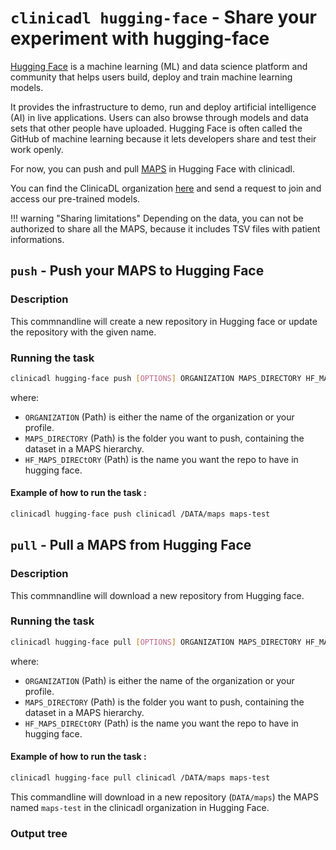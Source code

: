 # `clinicadl hugging-face` - Share your experiment with hugging-face

[Hugging Face](https://huggingface.co) is a machine learning (ML) and data science platform and community that helps users build, deploy and train machine learning models.

It provides the infrastructure to demo, run and deploy artificial intelligence (AI) in live applications. Users can also browse through models and data sets that other people have uploaded. 
Hugging Face is often called the GitHub of machine learning because it lets developers share and test their work openly.

For now, you can push and pull [MAPS](../Introduction.md#maps-definition) in Hugging Face with clinicadl.

You can find the ClinicaDL organization [here](https://huggingface.co/ClinicaDL) and send a request to join and access our pre-trained models.

!!! warning "Sharing limitations"
    Depending on the data, you can not be authorized to share all the MAPS, 
    because it includes TSV files with patient informations.

## `push` - Push your MAPS to Hugging Face 

### Description

This commnandline will create a new repository in Hugging face or update the repository with the given name. 

### Running the task

```bash
clinicadl hugging-face push [OPTIONS] ORGANIZATION MAPS_DIRECTORY HF_MAPS_DIRECTORY
```
where:

  - `ORGANIZATION` (Path) is either the name of the organization or your profile.
  - `MAPS_DIRECTORY` (Path) is the folder you want to push, containing the dataset in a MAPS hierarchy.
  - `HF_MAPS_DIRECtORY` (Path) is the name you want the repo to have in hugging face.


#### Example of how to run the task :

```bash
clinicadl hugging-face push clinicadl /DATA/maps maps-test
```

## `pull` - Pull a MAPS from Hugging Face 

### Description

This commnandline will download a new repository from Hugging face. 

### Running the task

```bash
clinicadl hugging-face pull [OPTIONS] ORGANIZATION MAPS_DIRECTORY HF_MAPS_DIRECTORY
```
where:

  - `ORGANIZATION` (Path) is either the name of the organization or your profile.
  - `MAPS_DIRECTORY` (Path) is the folder you want to push, containing the dataset in a MAPS hierarchy.
  - `HF_MAPS_DIRECtORY` (Path) is the name you want the repo to have in hugging face.


#### Example of how to run the task :

```bash
clinicadl hugging-face pull clinicadl /DATA/maps maps-test
```

This commandline will download in a new repository (`DATA/maps`) the MAPS named `maps-test` in the clinicadl organization in Hugging Face.

### Output tree
